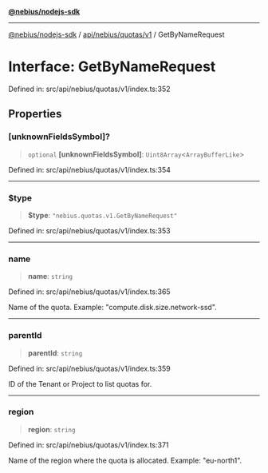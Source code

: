 [**@nebius/nodejs-sdk**](../../../../../README.md)

---

[@nebius/nodejs-sdk](../../../../../README.md) / [api/nebius/quotas/v1](../README.md) / GetByNameRequest

# Interface: GetByNameRequest

Defined in: src/api/nebius/quotas/v1/index.ts:352

## Properties

### \[unknownFieldsSymbol\]?

> `optional` **\[unknownFieldsSymbol\]**: `Uint8Array`\<`ArrayBufferLike`\>

Defined in: src/api/nebius/quotas/v1/index.ts:354

---

### $type

> **$type**: `"nebius.quotas.v1.GetByNameRequest"`

Defined in: src/api/nebius/quotas/v1/index.ts:353

---

### name

> **name**: `string`

Defined in: src/api/nebius/quotas/v1/index.ts:365

Name of the quota.
Example: "compute.disk.size.network-ssd".

---

### parentId

> **parentId**: `string`

Defined in: src/api/nebius/quotas/v1/index.ts:359

ID of the Tenant or Project to list quotas for.

---

### region

> **region**: `string`

Defined in: src/api/nebius/quotas/v1/index.ts:371

Name of the region where the quota is allocated.
Example: "eu-north1".
